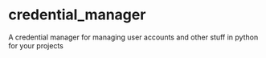 # credential_manager
A credential manager for managing user accounts and other stuff in python for your projects
